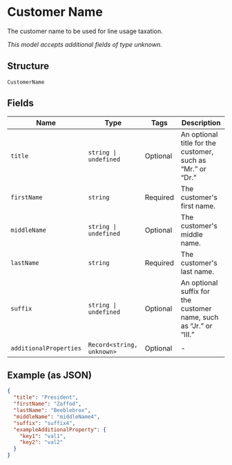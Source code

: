 
# Customer Name

The customer name to be used for line usage taxation.

*This model accepts additional fields of type unknown.*

## Structure

`CustomerName`

## Fields

| Name | Type | Tags | Description |
|  --- | --- | --- | --- |
| `title` | `string \| undefined` | Optional | An optional title for the customer, such as “Mr.” or “Dr.” |
| `firstName` | `string` | Required | The customer's first name. |
| `middleName` | `string \| undefined` | Optional | The customer's middle name. |
| `lastName` | `string` | Required | The customer's last name. |
| `suffix` | `string \| undefined` | Optional | An optional suffix for the customer name, such as “Jr.” or “III.” |
| `additionalProperties` | `Record<string, unknown>` | Optional | - |

## Example (as JSON)

```json
{
  "title": "President",
  "firstName": "Zaffod",
  "lastName": "Beeblebrox",
  "middleName": "middleName4",
  "suffix": "suffix4",
  "exampleAdditionalProperty": {
    "key1": "val1",
    "key2": "val2"
  }
}
```

